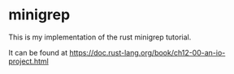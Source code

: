 # minigrep
This is my implementation of the rust minigrep tutorial.

It can be found at https://doc.rust-lang.org/book/ch12-00-an-io-project.html
